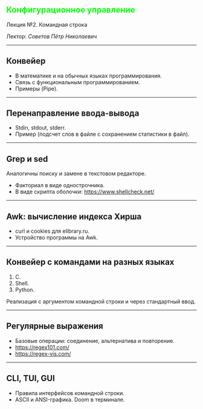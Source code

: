 ﻿---
theme : white
highlightTheme: white
transition: none
slideNumber: true
enableMenu: false
---

<!-- .slide: data-background="black" style="color:#00ff00" -->

## <span style="color:#00ff00">Конфигурационное управление</span>

Лекция №2. Командная строка

Лектор: *Советов Пётр Николаевич*

---

## Конвейер

* В математике и на обычных языках программирования.
* Связь с функциональным программированием.
* Примеры (Pipe).

---

## Перенаправление ввода-вывода

* Stdin, stdout, stderr.
* Пример (подсчет слов в файле с сохранением статистики в файл).

---

## Grep и sed

Аналогичны поиску и замене в текстовом редакторе.

* Факториал в виде однострочника.
* В виде скрипта оболочки: https://www.shellcheck.net/

---

## Awk: вычисление индекса Хирша

* curl и cookies для elibrary.ru.
* Устройство программы на Awk.

---

## Конвейер с командами на разных языках

1. C.
1. Shell.
1. Python.

Реализация с аргументом командной строки и через стандартный ввод.

---

## Регулярные выражения

* Базовые операции: соединение, альтернатива и повторение.
* https://regex101.com/
* https://regex-vis.com/

---

## CLI, TUI, GUI

* Правила интерфейсов командной строки.
* ASCII и ANSI-графика. Doom в терминале.
